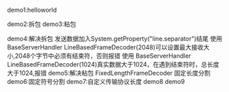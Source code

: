 demo1:helloworld

demo2:拆包
demo3:粘包

demo4:解决拆包
    发送数据加入System.getProperty("line.separator")结尾
    使用 BaseServerHandler LineBasedFrameDecoder(2048)可以设置最大接收大小,2048个字节中必须有结束符，否则报错
    使用 BaseServerHandler LineBasedFrameDecoder(1024)真实数据大于1024，在遇到结束符时，总长度大于1024,报错
demo5:解决粘包
    FixedLengthFrameDecoder 固定长度分割
demo6:固定符号分割
demo7:自定义传输协议长度
demo8
demo9
        
        
        
        
        
        